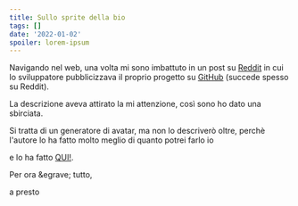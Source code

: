 ```yaml
---
title: Sullo sprite della bio
tags: []
date: '2022-01-02'
spoiler: lorem-ipsum
---
```

Navigando nel web, una volta mi sono imbattuto in un post su [Reddit](https://www.reddit.com/) in cui lo sviluppatore  pubblicizzava il proprio progetto su [GitHub](https://github.com/) (succede spesso su Reddit).

La descrizione aveva attirato la mi attenzione, cos&igrave; sono ho dato una sbirciata.

Si tratta di un generatore di avatar, ma non lo descriver&ograve; oltre, perch&egrave; l'autore lo ha fatto molto meglio di quanto potrei farlo io

e lo ha fatto [QUI!](https://github.com/ljvmiranda921/sprites-as-a-service).

Per ora \&egrave; tutto,

a presto

